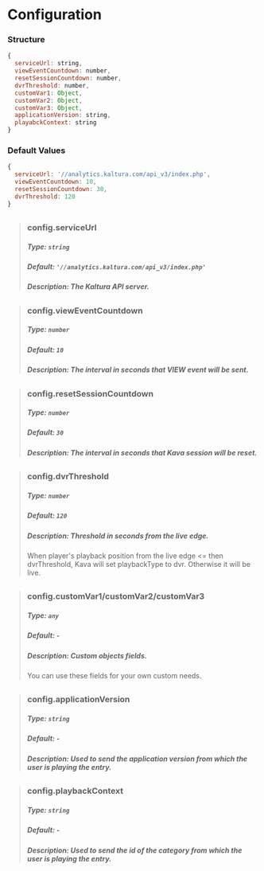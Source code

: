# Configuration

### Structure

```js
{
  serviceUrl: string,
  viewEventCountdown: number,
  resetSessionCountdown: number,
  dvrThreshold: number,
  customVar1: Object,
  customVar2: Object,
  customVar3: Object,
  applicationVersion: string,
  playabckContext: string
}
```

### Default Values

```js
{
  serviceUrl: '//analytics.kaltura.com/api_v3/index.php',
  viewEventCountdown: 10,
  resetSessionCountdown: 30,
  dvrThreshold: 120
}
```

##

> ### config.serviceUrl
>
> ##### Type: `string`
>
> ##### Default: `'//analytics.kaltura.com/api_v3/index.php'`
>
> ##### Description: The Kaltura API server.

##

> ### config.viewEventCountdown
>
> ##### Type: `number`
>
> ##### Default: `10`
>
> ##### Description: The interval in seconds that VIEW event will be sent.

##

> ### config.resetSessionCountdown
>
> ##### Type: `number`
>
> ##### Default: `30`
>
> ##### Description: The interval in seconds that Kava session will be reset.

##

> ### config.dvrThreshold
>
> ##### Type: `number`
>
> ##### Default: `120`
>
> ##### Description: Threshold in seconds from the live edge.
>
> When player's playback position from the live edge <= then dvrThreshold, Kava will set playbackType to dvr. Otherwise it will be live.

##

> ### config.customVar1/customVar2/customVar3
>
> ##### Type: `any`
>
> ##### Default: `-`
>
> ##### Description: Custom objects fields.
>
> You can use these fields for your own custom needs.

##

> ### config.applicationVersion
>
> ##### Type: `string`
>
> ##### Default: `-`
>
> ##### Description: Used to send the application version from which the user is playing the entry.

##

> ### config.playbackContext
>
> ##### Type: `string`
>
> ##### Default: `-`
>
> ##### Description: Used to send the id of the category from which the user is playing the entry.
